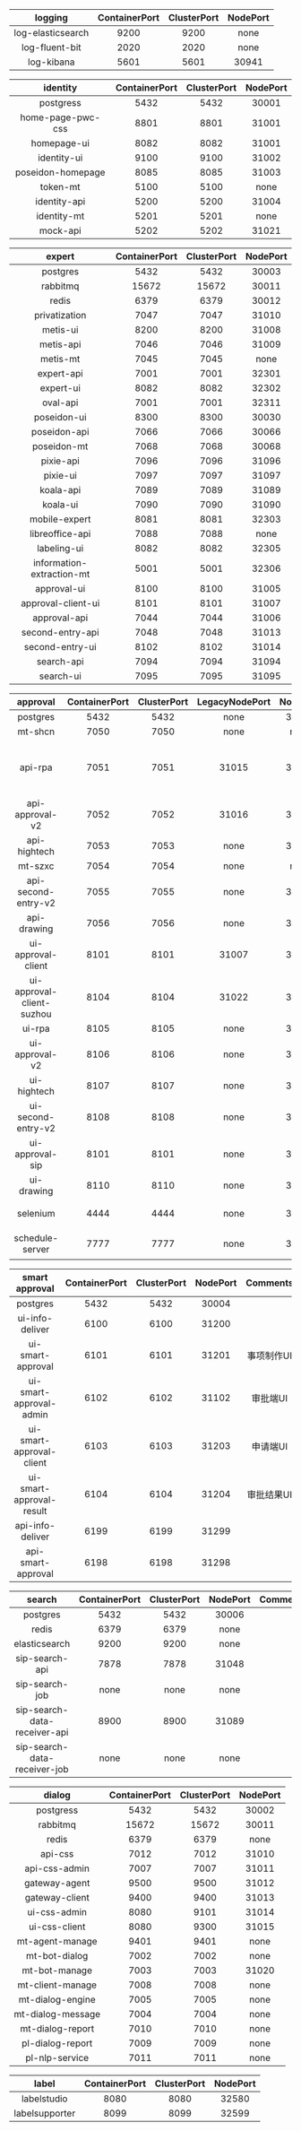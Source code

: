 logging | ContainerPort | ClusterPort | NodePort
:---:|:---:|:---:|:---:
log-elasticsearch | 9200 | 9200 | none
log-fluent-bit    | 2020 | 2020 | none
log-kibana        | 5601 | 5601 | 30941

identity | ContainerPort| ClusterPort| NodePort
:---:|:---:|:---:|:---:
postgress         | 5432 | 5432 | 30001
home-page-pwc-css | 8801 | 8801 | 31001
homepage-ui       | 8082 | 8082 | 31001
identity-ui       | 9100 | 9100 | 31002
poseidon-homepage | 8085 | 8085 | 31003
token-mt          | 5100 | 5100 | none
identity-api      | 5200 | 5200 | 31004
identity-mt       | 5201 | 5201 | none
mock-api          | 5202 | 5202 | 31021


expert | ContainerPort  | ClusterPort | NodePort
:---:|:---:|:---:|:---: 
postgres        | 5432  | 5432  | 30003
rabbitmq        | 15672 | 15672 | 30011
redis           | 6379  | 6379  | 30012
privatization   | 7047  | 7047  | 31010
metis-ui        | 8200  | 8200  | 31008
metis-api       | 7046  | 7046  | 31009
metis-mt        | 7045  | 7045  | none
expert-api      | 7001  | 7001  | 32301
expert-ui       | 8082  | 8082  | 32302
oval-api        | 7001  | 7001  | 32311
poseidon-ui     | 8300  | 8300  | 30030
poseidon-api    | 7066  | 7066  | 30066
poseidon-mt     | 7068  | 7068  | 30068
pixie-api       | 7096  | 7096  | 31096
pixie-ui        | 7097  | 7097  | 31097
koala-api       | 7089  | 7089  | 31089
koala-ui        | 7090  | 7090  | 31090
mobile-expert   | 8081  | 8081  | 32303
libreoffice-api | 7088  | 7088  | none
labeling-ui     | 8082  | 8082  | 32305
information-extraction-mt | 5001 | 5001 | 32306
approval-ui         | 8100 | 8100 | 31005
approval-client-ui  | 8101 | 8101 | 31007
approval-api        | 7044 | 7044 | 31006
second-entry-api    | 7048 | 7048 | 31013
second-entry-ui     | 8102 | 8102 | 31014
search-api          | 7094 | 7094 | 31094
search-ui           | 7095 | 7095 | 31095


approval | ContainerPort| ClusterPort| LegacyNodePort | NodePort | Comments
:---:|:---:|:---:|:---:|:---:|:---:
postgres              | 5432 | 5432 | none | 30004 |
mt-shcn               | 7050 | 7050 | none | none |  |
api-rpa               | 7051 | 7051 | 31015 | 31151 | 园区:31151,昆山:31015 |
api-approval-v2       | 7052 | 7052 | 31016 | 31152 |
api-hightech          | 7053 | 7053 | none | 31153 |
mt-szxc               | 7054 | 7054 | none | none |
api-second-entry-v2   | 7055 | 7055 | none | 31155 |
api-drawing           | 7056 | 7056 | none | 31156 |
ui-approval-client    | 8101 | 8101 | 31007 | 31101 |
ui-approval-client-suzhou | 8104 | 8104 | 31022 | 31104 |
ui-rpa                | 8105 | 8105 | none | 31105 |
ui-approval-v2        | 8106 | 8106 | none  | 31106 |
ui-hightech           | 8107 | 8107 | none | 31107 |
ui-second-entry-v2    | 8108 | 8108 | none | 31108 |
ui-approval-sip       | 8101 | 8101 | none | 31109 | 园区智能审批专区 |
ui-drawing            | 8110 | 8110 | none | 31110 |  |
selenium              | 4444 | 4444 | none | 30100 | 之后会变成公共服务 |
schedule-server       | 7777 | 7777 | none | 30177 | 之后会变成公共服务 |


smart approval | ContainerPort | ClusterPort | NodePort | Comments
:---:|:---:|:---:|:---:|:---:
postgres                  | 5432 | 5432 | 30004 |
ui-info-deliver           | 6100 | 6100 | 31200 |
ui-smart-approval         | 6101 | 6101 | 31201 | 事项制作UI
ui-smart-approval-admin   | 6102 | 6102 | 31102 | 审批端UI
ui-smart-approval-client  | 6103 | 6103 | 31203 | 申请端UI
ui-smart-approval-result  | 6104 | 6104 | 31204 | 审批结果UI
api-info-deliver          | 6199 | 6199 | 31299 |
api-smart-approval        | 6198 | 6198 | 31298 |


search | ContainerPort| ClusterPort| NodePort | Comments
:---:|:---:|:---:|:---:|:---:
postgres                  | 5432 | 5432 | 30006 |
redis                     | 6379 | 6379 | none |
elasticsearch             | 9200 | 9200 | none |
sip-search-api            | 7878 | 7878 | 31048 |
sip-search-job            | none | none | none |
sip-search-data-receiver-api | 8900 | 8900 | 31089 |
sip-search-data-receiver-job | none | none | none |


dialog | ContainerPort| ClusterPort| NodePort
:---:|:---:|:---:|:---: 
postgress           | 5432  | 5432  | 30002
rabbitmq            | 15672 | 15672 | 30011
redis               | 6379  | 6379  | none
api-css             | 7012  | 7012  | 31010
api-css-admin       | 7007  | 7007  | 31011
gateway-agent       | 9500  | 9500  | 31012
gateway-client      | 9400  | 9400  | 31013
ui-css-admin        | 8080  | 9101  | 31014
ui-css-client       | 8080  | 9300  | 31015
mt-agent-manage     | 9401  | 9401  | none
mt-bot-dialog       | 7002  | 7002  | none
mt-bot-manage       | 7003  | 7003  | 31020
mt-client-manage    | 7008  | 7008  | none
mt-dialog-engine    | 7005  | 7005  | none
mt-dialog-message   | 7004  | 7004  | none
mt-dialog-report    | 7010  | 7010  | none
pl-dialog-report    | 7009  | 7009  | none
pl-nlp-service      | 7011  | 7011  | none


label | ContainerPort| ClusterPort| NodePort 
:---:|:---:|:---:|:---: 
labelstudio       | 8080 | 8080 | 32580
labelsupporter    | 8099 | 8099 | 32599
